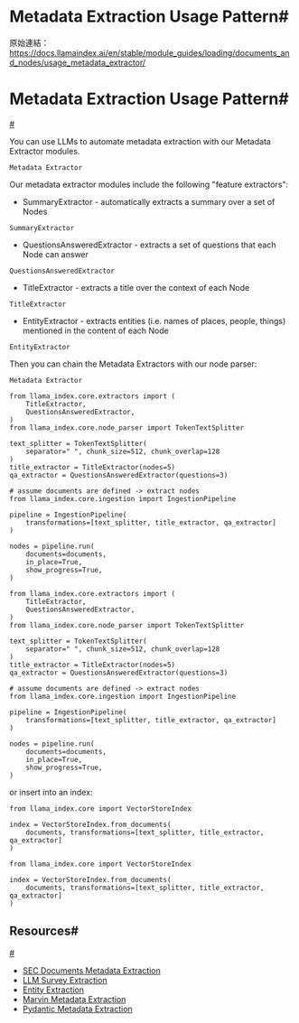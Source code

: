 # Metadata Extraction Usage Pattern#

原始連結：https://docs.llamaindex.ai/en/stable/module_guides/loading/documents_and_nodes/usage_metadata_extractor/

# Metadata Extraction Usage Pattern#

[#](https://docs.llamaindex.ai/en/stable/module_guides/loading/documents_and_nodes/usage_metadata_extractor/#metadata-extraction-usage-pattern)

You can use LLMs to automate metadata extraction with our Metadata Extractor modules.

```
Metadata Extractor
```

Our metadata extractor modules include the following "feature extractors":

- SummaryExtractor - automatically extracts a summary over a set of Nodes
```
SummaryExtractor
```

- QuestionsAnsweredExtractor - extracts a set of questions that each Node can answer
```
QuestionsAnsweredExtractor
```

- TitleExtractor - extracts a title over the context of each Node
```
TitleExtractor
```

- EntityExtractor - extracts entities (i.e. names of places, people, things) mentioned in the content of each Node
```
EntityExtractor
```

Then you can chain the Metadata Extractors with our node parser:

```
Metadata Extractor
```

```
from llama_index.core.extractors import (
    TitleExtractor,
    QuestionsAnsweredExtractor,
)
from llama_index.core.node_parser import TokenTextSplitter

text_splitter = TokenTextSplitter(
    separator=" ", chunk_size=512, chunk_overlap=128
)
title_extractor = TitleExtractor(nodes=5)
qa_extractor = QuestionsAnsweredExtractor(questions=3)

# assume documents are defined -> extract nodes
from llama_index.core.ingestion import IngestionPipeline

pipeline = IngestionPipeline(
    transformations=[text_splitter, title_extractor, qa_extractor]
)

nodes = pipeline.run(
    documents=documents,
    in_place=True,
    show_progress=True,
)
```

```
from llama_index.core.extractors import (
    TitleExtractor,
    QuestionsAnsweredExtractor,
)
from llama_index.core.node_parser import TokenTextSplitter

text_splitter = TokenTextSplitter(
    separator=" ", chunk_size=512, chunk_overlap=128
)
title_extractor = TitleExtractor(nodes=5)
qa_extractor = QuestionsAnsweredExtractor(questions=3)

# assume documents are defined -> extract nodes
from llama_index.core.ingestion import IngestionPipeline

pipeline = IngestionPipeline(
    transformations=[text_splitter, title_extractor, qa_extractor]
)

nodes = pipeline.run(
    documents=documents,
    in_place=True,
    show_progress=True,
)
```

or insert into an index:

```
from llama_index.core import VectorStoreIndex

index = VectorStoreIndex.from_documents(
    documents, transformations=[text_splitter, title_extractor, qa_extractor]
)
```

```
from llama_index.core import VectorStoreIndex

index = VectorStoreIndex.from_documents(
    documents, transformations=[text_splitter, title_extractor, qa_extractor]
)
```

## Resources#

[#](https://docs.llamaindex.ai/en/stable/module_guides/loading/documents_and_nodes/usage_metadata_extractor/#resources)

- [SEC Documents Metadata Extraction](https://docs.llamaindex.ai/en/stable/examples/metadata_extraction/MetadataExtractionSEC/)
- [LLM Survey Extraction](https://docs.llamaindex.ai/en/stable/examples/metadata_extraction/MetadataExtraction_LLMSurvey/)
- [Entity Extraction](https://docs.llamaindex.ai/en/stable/examples/metadata_extraction/EntityExtractionClimate/)
- [Marvin Metadata Extraction](https://docs.llamaindex.ai/en/stable/examples/metadata_extraction/MarvinMetadataExtractorDemo/)
- [Pydantic Metadata Extraction](https://docs.llamaindex.ai/en/stable/examples/metadata_extraction/PydanticExtractor/)

